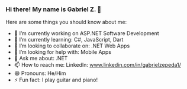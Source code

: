 ### Hi there! My name is Gabriel Z. 👋

Here are some things you should know about me:

- 🔭 I’m currently working on ASP.NET Software Development
- 🌱 I’m currently learning: C#, JavaScript, Dart 
- 👯 I’m looking to collaborate on: .NET Web Apps 
- 🤔 I’m looking for help with: Mobile Apps
- 💬 Ask me about: .NET 
- 📫 How to reach me: LinkedIn: www.linkedin.com/in/gabrielzepeda1/
- 😄 Pronouns: He/Him
- ⚡ Fun fact: I play guitar and piano! 
